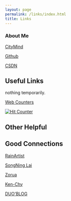 ```yaml
---
layout: page
permalink: /links/index.html
title: Links
---
```


### About Me

[CityMind](https://citymind.top/about-us/)

[Github](https://github.com/RWLinno/)

[CSDN](https://blog.csdn.net/SC_Linno)



## Useful Links

nothing temporarily.

<a href="https://www.easycounter.com/">Web Counters</a>

<a href="https://www.easycounter.com/">
<img src="https://www.easycounter.com/counter.php?rwlinno"
border="0" alt="Hit Counter"></a>

## Other Helpful



## Good Connections

[RainArtist](https://icecreamartist.github.io/)

[SongNing Lai]( https://xll0328.github.io/)

[Zorua](https://zoruasama.gitee.io/)

[Ken-Chy](https://www.ken-chy129.cn/)

[DUO'BLOG](www.blog.chongduo-h.cn)
